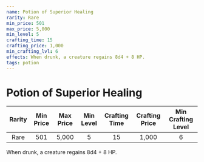 ```yaml
---
name: Potion of Superior Healing
rarity: Rare
min_price: 501
max_price: 5,000
min_level: 5
crafting_time: 15
crafting_price: 1,000
min_crafting_lvl: 6
effects: When drunk, a creature regains 8d4 + 8 HP.
tags: potion
---
```

# Potion of Superior Healing


| **Rarity** | **Min Price** | **Max Price** | **Min Level** | **Crafting Time** | **Crafting Price** | **Min Crafting Level** |
|:---:|:---:|:---:|:---:|:---:|:---:|:---:|
| Rare | 501 | 5,000 | 5 | 15 | 1,000 | 6 |

When drunk, a creature regains 8d4 + 8 HP.